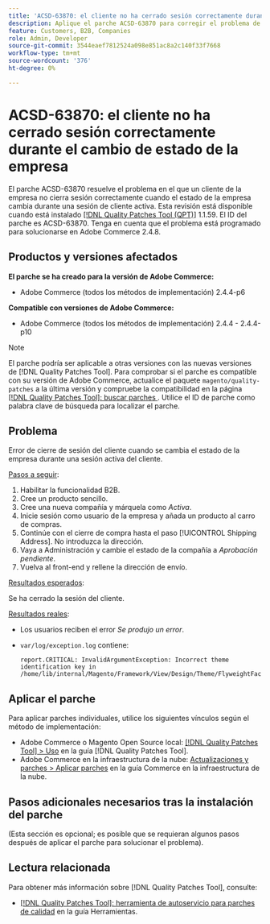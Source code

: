 ```yaml
---
title: 'ACSD-63870: el cliente no ha cerrado sesión correctamente durante el cambio de estado de la empresa'
description: Aplique el parche ACSD-63870 para corregir el problema de Adobe Commerce en el que un cliente de la compañía no cierra sesión correctamente cuando el estado de la compañía cambia durante una sesión activa del cliente.
feature: Customers, B2B, Companies
role: Admin, Developer
source-git-commit: 3544eaef7812524a098e851ac8a2c140f33f7668
workflow-type: tm+mt
source-wordcount: '376'
ht-degree: 0%

---
```



# ACSD-63870: el cliente no ha cerrado sesión correctamente durante el cambio de estado de la empresa

El parche ACSD-63870 resuelve el problema en el que un cliente de la empresa no cierra sesión correctamente cuando el estado de la empresa cambia durante una sesión de cliente activa. Esta revisión está disponible cuando está instalado [[!DNL Quality Patches Tool (QPT)]](/help/tools/quality-patches-tool/quality-patches-tool-to-self-serve-quality-patches.md) 1.1.59. El ID del parche es ACSD-63870. Tenga en cuenta que el problema está programado para solucionarse en Adobe Commerce 2.4.8.

## Productos y versiones afectados

**El parche se ha creado para la versión de Adobe Commerce:**

* Adobe Commerce (todos los métodos de implementación) 2.4.4-p6

**Compatible con versiones de Adobe Commerce:**

* Adobe Commerce (todos los métodos de implementación) 2.4.4 - 2.4.4-p10

>[!NOTE]
>
>El parche podría ser aplicable a otras versiones con las nuevas versiones de [!DNL Quality Patches Tool]. Para comprobar si el parche es compatible con su versión de Adobe Commerce, actualice el paquete `magento/quality-patches` a la última versión y compruebe la compatibilidad en la página [[!DNL Quality Patches Tool]: buscar parches ](https://experienceleague.adobe.com/tools/commerce-quality-patches/index.html?lang=es). Utilice el ID de parche como palabra clave de búsqueda para localizar el parche.

## Problema

Error de cierre de sesión del cliente cuando se cambia el estado de la empresa durante una sesión activa del cliente.

<u>Pasos a seguir</u>:

1. Habilitar la funcionalidad B2B.
1. Cree un producto sencillo.
1. Cree una nueva compañía y márquela como *Activa*.
1. Inicie sesión como usuario de la empresa y añada un producto al carro de compras.
1. Continúe con el cierre de compra hasta el paso [!UICONTROL Shipping Address]. No introduzca la dirección.
1. Vaya a Administración y cambie el estado de la compañía a *Aprobación pendiente*.
1. Vuelva al front-end y rellene la dirección de envío.

<u>Resultados esperados</u>:

Se ha cerrado la sesión del cliente.

<u>Resultados reales</u>:

* Los usuarios reciben el error *Se produjo un error*.
* `var/log/exception.log` contiene:

  ```
  report.CRITICAL: InvalidArgumentException: Incorrect theme identification key in /home/lib/internal/Magento/Framework/View/Design/Theme/FlyweightFactory.php:60
  ```


## Aplicar el parche

Para aplicar parches individuales, utilice los siguientes vínculos según el método de implementación:

* Adobe Commerce o Magento Open Source local: [[!DNL Quality Patches Tool] > Uso](/help/tools/quality-patches-tool/usage.md) en la guía [!DNL Quality Patches Tool].
* Adobe Commerce en la infraestructura de la nube: [Actualizaciones y parches > Aplicar parches](https://experienceleague.adobe.com/docs/commerce-cloud-service/user-guide/develop/upgrade/apply-patches.html?lang=es) en la guía Commerce en la infraestructura de la nube.

## Pasos adicionales necesarios tras la instalación del parche

(Esta sección es opcional; es posible que se requieran algunos pasos después de aplicar el parche para solucionar el problema). 

## Lectura relacionada

Para obtener más información sobre [!DNL Quality Patches Tool], consulte:

* [[!DNL Quality Patches Tool]: herramienta de autoservicio para parches de calidad](/help/tools/quality-patches-tool/quality-patches-tool-to-self-serve-quality-patches.md) en la guía Herramientas.

